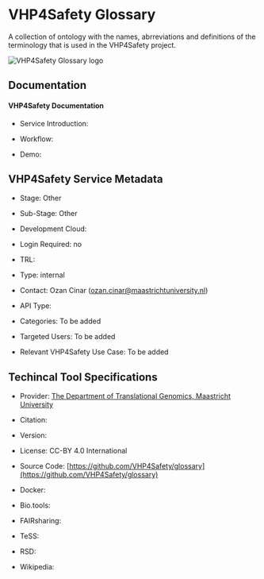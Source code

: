 
# VHP4Safety Glossary

<!--- This file is autogenerated. Edit vhp_glossary.json to make changes in this page. ---> 

A collection of ontology with the names, abrreviations and definitions of the terminology that is used in the VHP4Safety project.

![VHP4Safety Glossary logo](https://raw.githubusercontent.com/VHP4Safety/cloud/main/docs/service/vhp_glossary.png)

## Documentation

#### VHP4Safety Documentation

* Service Introduction: []() 

* Workflow: []() 

* Demo: []() 

<h4 id='tess-widget-materials-header'></h4>

<div id='tess-widget-materials-list' class='tess-widget tess-widget-list'></div>
<script>
  function initTeSSWidgets() {
    var query = 'vhp_glossary';
    if (query.trim() != '') {
      TessWidget.Materials(document.getElementById('tess-widget-materials-list'),
                           'SimpleList',
                           {
                             opts: {
                               enableSearch: false
                             },
                             params: {
                               pageSize: 5,
                               q: query
                             }
                           });
      document.getElementById('tess-widget-materials-header').innerHTML = 'Documentation from ELIXIR TeSS'
    }
}
</script>
<script async='' defer='' src='https://elixirtess.github.io/TeSS_widgets/js/tess-widget-standalone.js' onload='initTeSSWidgets()'></script>

## VHP4Safety Service Metadata

* Stage: Other

* Sub-Stage: Other

* Development Cloud: []() 

* Login Required: no

* TRL: 

* Type: internal

* Contact: Ozan Cinar (ozan.cinar@maastrichtuniversity.nl)

* API Type: 

* Categories: To be added

* Targeted Users: To be added

* Relevant VHP4Safety Use Case: To be added

## Techincal Tool Specifications

* Provider: [The Department of Translational Genomics, Maastricht University](https://www.maastrichtuniversity.nl/research/translational-genomics)

* Citation: [](https://doi.org/)

* Version: 

* License: CC-BY 4.0 International

* Source Code: [https://github.com/VHP4Safety/glossary](https://github.com/VHP4Safety/glossary)

* Docker: []()

* Bio.tools: []()

* FAIRsharing: []()

* TeSS: []()

* RSD: []()

* Wikipedia: []()

<script type="application/ld+json">
  {
    "@context": "https://schema.org/",
    "@type": "SoftwareApplication",
    "http://purl.org/dc/terms/conformsTo": {
      "@type": "CreativeWork", "@id": "https://bioschemas.org/profiles/ComputationalTool/1.0-RELEASE"
    },
    "@id" : "https://vhp4safety.github.io/cloud/service/vhp_glossary",
    "name": "VHP4Safety Glossary",
    "description": "A collection of ontology with the names, abrreviations and definitions of the terminology that is used in the VHP4Safety project.",
    "url": ""
  }
</script>
